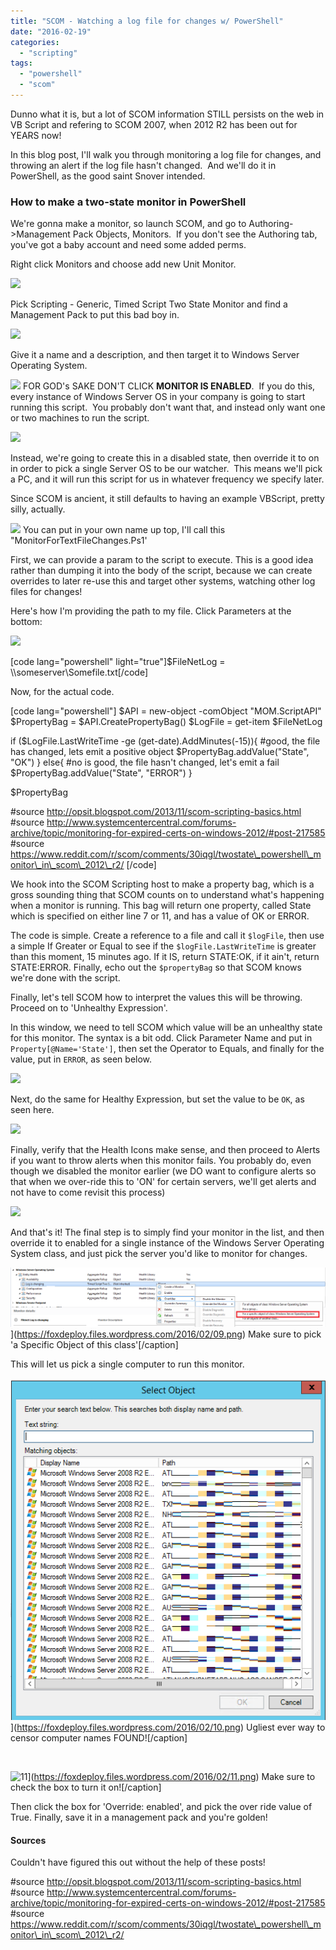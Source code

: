 ```yaml
---
title: "SCOM - Watching a log file for changes w/ PowerShell"
date: "2016-02-19"
categories: 
  - "scripting"
tags: 
  - "powershell"
  - "scom"
---
```


Dunno what it is, but a lot of SCOM information STILL persists on the web in VB Script and refering to SCOM 2007, when 2012 R2 has been out for YEARS now!

In this blog post, I'll walk you through monitoring a log file for changes, and throwing an alert if the log file hasn't changed.  And we'll do it in PowerShell, as the good saint Snover intended.

### How to make a two-state monitor in PowerShell

We're gonna make a monitor, so launch SCOM, and go to Authoring->Management Pack Objects, Monitors.  If you don't see the Authoring tab, you've got a baby account and need some added perms.

Right click Monitors and choose add new Unit Monitor.

![](https://foxdeploy.files.wordpress.com/2016/02/00.png)

Pick Scripting - Generic, Timed Script Two State Monitor and find a Management Pack to put this bad boy in.

![](https://foxdeploy.files.wordpress.com/2016/02/01.png)

Give it a name and a description, and then target it to Windows Server Operating System.

![](https://foxdeploy.files.wordpress.com/2016/02/02.png) FOR GOD's SAKE DON'T CLICK **MONITOR IS ENABLED**.  If you do this, every instance of Windows Server OS in your company is going to start running this script.  You probably don't want that, and instead only want one or two machines to run the script.

![](https://foxdeploy.files.wordpress.com/2016/02/03.png)

Instead, we're going to create this in a disabled state, then override it to on in order to pick a single Server OS to be our watcher.  This means we'll pick a PC, and it will run this script for us in whatever frequency we specify later.

Since SCOM is ancient, it still defaults to having an example VBScript, pretty silly, actually.

![](https://foxdeploy.files.wordpress.com/2016/02/04.png) You can put in your own name up top, I'll call this "MonitorForTextFileChanges.Ps1'

First, we can provide a param to the script to execute. This is a good idea rather than dumping it into the body of the script, because we can create overrides to later re-use this and target other systems, watching other log files for changes!

Here's how I'm providing the path to my file. Click Parameters at the bottom:

![](https://foxdeploy.files.wordpress.com/2016/02/05.png)

\[code lang="powershell" light="true"\]$FileNetLog = \\\\someserver\\Somefile.txt\[/code\]

Now, for the actual code.

\[code lang="powershell"\] $API = new-object -comObject "MOM.ScriptAPI" $PropertyBag = $API.CreatePropertyBag() $LogFile = get-item $FileNetLog

if ($LogFile.LastWriteTime -ge (get-date).AddMinutes(-15)){ #good, the file has changed, lets emit a positive object $PropertyBag.addValue("State", "OK") } else{ #no is good, the file hasn't changed, let's emit a fail $PropertyBag.addValue("State", "ERROR") }

$PropertyBag

#source http://opsit.blogspot.com/2013/11/scom-scripting-basics.html #source http://www.systemcentercentral.com/forums-archive/topic/monitoring-for-expired-certs-on-windows-2012/#post-217585 #source https://www.reddit.com/r/scom/comments/30iqgl/twostate\_powershell\_monitor\_in\_scom\_2012\_r2/ \[/code\]

We hook into the SCOM Scripting host to make a property bag, which is a gross sounding thing that SCOM counts on to understand what's happening when a monitor is running. This bag will return one property, called State which is specified on either line 7 or 11, and has a value of OK or ERROR.

The code is simple. Create a reference to a file and call it `$logFile`, then use a simple If Greater or Equal to see if the `$logFile.LastWriteTime` is greater than this moment, 15 minutes ago. If it IS, return STATE:OK, if it ain't, return STATE:ERROR. Finally, echo out the `$propertyBag` so that SCOM knows we're done with the script.

Finally, let's tell SCOM how to interpret the values this will be throwing. Proceed on to 'Unhealthy Expression'.

In this window, we need to tell SCOM which value will be an unhealthy state for this monitor. The syntax is a bit odd. Click Parameter Name and put in `Property[@Name='State']`, then set the Operator to Equals, and finally for the value, put in `ERROR`, as seen below.

![](https://foxdeploy.files.wordpress.com/2016/02/06.png)

Next, do the same for Healthy Expression, but set the value to be `OK`, as seen here.

![](https://foxdeploy.files.wordpress.com/2016/02/07.png)

Finally, verify that the Health Icons make sense, and then proceed to Alerts if you want to throw alerts when this monitor fails. You probably do, even though we disabled the monitor earlier (we DO want to configure alerts so that when we over-ride this to 'ON' for certain servers, we'll get alerts and not have to come revisit this process)

![](https://foxdeploy.files.wordpress.com/2016/02/08.png)

And that's it! The final step is to simply find your monitor in the list, and then override it to enabled for a single instance of the Windows Server Operating System class, and just pick the server you'd like to monitor for changes.

![09](images/09.png)](https://foxdeploy.files.wordpress.com/2016/02/09.png) Make sure to pick 'a Specific Object of this class'\[/caption\]

This will let us pick a single computer to run this monitor.

![Ugliest ever way to censor computer names FOUND!](images/10.png)](https://foxdeploy.files.wordpress.com/2016/02/10.png) Ugliest ever way to censor computer names FOUND!\[/caption\]

 

![11](https://foxdeploy.files.wordpress.com/2016/02/11.png?w=636)](https://foxdeploy.files.wordpress.com/2016/02/11.png) Make sure to check the box to turn it on!\[/caption\]

Then click the box for 'Override: enabled', and pick the over ride value of True. Finally, save it in a management pack and you're golden!

#### Sources

Couldn't have figured this out without the help of these posts!

#source http://opsit.blogspot.com/2013/11/scom-scripting-basics.html #source http://www.systemcentercentral.com/forums-archive/topic/monitoring-for-expired-certs-on-windows-2012/#post-217585 #source https://www.reddit.com/r/scom/comments/30iqgl/twostate\_powershell\_monitor\_in\_scom\_2012\_r2/
